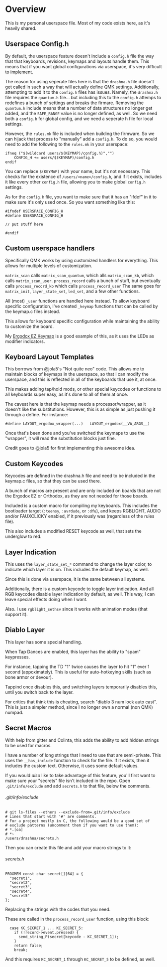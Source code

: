 Overview
========

This is my personal userspace file.  Most of my code exists here, as it's heavily shared. 

Userspace Config.h
------------------

By default, the userspace feature doesn't include a `config.h` file the way that that keyboards, revisions, keymaps and layouts handle them.  This means that if you want global configurations via userspace, it's very difficult to implement.

The reason for using seperate files here is that the `drashna.h` file doesn't get called in such a way that will actually define QMK settings.  Additionally, attempting to add it to the `config.h` files has issues. Namely, the `drashna.h` file requires the `quantum.h` file... but including this to the `config.h` attemps to redefines a bunch of settings and breaks the firmare.  Removing the `quantum.h` include means that a number of data structures no longer get added, and the `SAFE_RANGE` value is no longer defined, as well.  So we need both a `config.h` for global config, and we need a seperate h file for local settings.

However, the `rules.mk` file is included when building the firmware.  So we can hijack that process to "manually" add a `config.h`. To do so, you would need to add the following to the `rules.mk` in your userspace:

```
ifneq ("$(wildcard users/$(KEYMAP)/config.h)","")
    CONFIG_H += users/$(KEYMAP)/config.h
endif
```

You can replace `$(KEYMAP)` with your name, but it's not necessary. This checks for the existence of `/users/<name>/config.h`, and if it exists, includes it like every other `config.h` file, allowing you to make global `config.h` settings.

As for the `config.h` file, you want to make sure that it has an "ifdef" in it to make sure it's only used once.  So you want something like this:

```
#ifndef USERSPACE_CONFIG_H
#define USERSPACE_CONFIG_H

// put stuff here

#endif
```

Custom userspace handlers
-------------------------

Specifically QMK works by using customized handlers for everything. This allows for multiple levels of customization.

`matrix_scan` calls `matrix_scan_quantum`, which alls `matrix_scan_kb`, which calls `matrix_scan_user`. 
`process_record` calls a bunch of stuff, but eventually calls `process_record_kb` which calls `process_record_user`
The same goes for `matrix_init`, `layer_state_set`, `led_set`, and a few other functions.  

All (most) `_user` functions are handled here instead.  To allow keyboard specific configuration, I've created `_keymap` functions that can be called by the keymap.c files instead.

This allows for keyboard specific configuration while maintaining the ability to customize the board. 

My [Ergodox EZ Keymap](https://github.com/qmk/qmk_firmware/blob/master/keyboards/ergodox_ez/keymaps/drashna/keymap.c#L399) is a good example of this, as it uses the LEDs as modifier indicators.


Keyboard Layout Templates
-------------------------

This borrows from @jola5's "Not quite neo" code.  This allows me to maintain blocks of keymaps in the userspace, so that I can modify the userspace, and this is reflected in all of the keyboards that use it, at once.

This makes adding tap/hold mods, or other special keycodes or functions to all keyboards super easy, as it's done to all of them at once.

The caveat here is that the keymap needs a processor/wrapper, as it doesn't like the substitutions.  However, this is as simple as just pushing it through a define. For instance:

`#define LAYOUT_ergodox_wrapper(...)   LAYOUT_ergodox(__VA_ARGS__)`

Once that's been done and you've switched the keymaps to use the "wrapper", it will read the substitution blocks just fine.

Credit goes to @jola5 for first implementing this awesome idea.


Custom Keycodes
---------------

Keycodes are defined in the drashna.h file and need to be included in the keymap.c files, so that they can be used there. 

A bunch of macros are present and are only included on boards that are not the Ergodox EZ or Orthodox, as they are not needed for those boards. 

Included is a custom macro for compiling my keyboards.  This includes the bootloader target (`:teensy`, `:avrdude`, or `:dfu`), and keeps RGBLIGHT, AUDIO and/or FAUXCLICKY enabled, if it previously was (regardless of the rules file).

This also includes a modified RESET keycode as well, that sets the underglow to red. 

Layer Indication
----------------

This uses the `layer_state_set_*` command to change the layer color, to indicate which layer it is on.  This includes the default keymap, as well.

Since this is done via userspace, it is the same between all systems. 

Additionally, there is a custom keycode to toggle layer indication. And all RGB keycodes disable layer indication by default, as well.  This way, I can leave special effects doing when I want.

Also. I use `rgblight_sethsv` since it works with animation modes (that support it).


Diablo Layer
------------

This layer has some special handling.

When Tap Dances are enabled, this layer has the ability to "spam" keypresses.  

For instance, tapping the TD "1" twice causes the layer to hit "1" ever 1 second (appoximately).  This is useful for auto-hotkeying skills (such as bone armor or devour).

Tappind once disables this, and switching layers temporarily disables this, until you switch back to the layer. 

For critics that think this is cheating, search "diablo 3 num lock auto cast".  This is just a simpler method, since I no longer own a normal (non QMK) numpad. 

Secret Macros
-------------

With help from gitter and Colinta, this adds the ability to add hidden strings to be used for macros.

I have a number of long strings that I need to use that are semi-private.  This uses the `__has_include` function to check for the file. If it exists, then it includes the custom text. Otherwise, it uses some default values. 

If you would *also* like to take advantage of this feature, you'll first want to make sure your "secrets" file isn't included in the repo.  Open `.git/info/exclude` and add `secrets.h` to that file, below the comments.

###### .git/info/exclude
```
# git ls-files --others --exclude-from=.git/info/exclude
# Lines that start with '#' are comments.
# For a project mostly in C, the following would be a good set of
# exclude patterns (uncomment them if you want to use them):
# *.[oa]
# *~
/users/drashna/secrets.h
```

Then you can create this file and add your macro strings to it:

###### secrets.h
```
PROGMEM const char secret[][64] = {
  "secret1",
  "secret2",
  "secret3",
  "secret4",
  "secret5"
};
```

Replacing the strings with the codes that you need. 


These are called in the `process_record_user` function, using this block:
```
  case KC_SECRET_1 ... KC_SECRET_5:
    if (!record->event.pressed) {
      send_string_P(secret[keycode - KC_SECRET_1]);
    }
    return false;
    break;
```

And this requires `KC_SECRET_1` through `KC_SECRET_5` to be defined, as well. 
